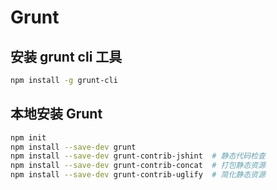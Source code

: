 # Grunt


## 安装 grunt cli 工具

```bash
npm install -g grunt-cli
```

## 本地安装 Grunt

```bash
npm init
npm install --save-dev grunt
npm install --save-dev grunt-contrib-jshint  # 静态代码检查
npm install --save-dev grunt-contrib-concat  # 打包静态资源
npm install --save-dev grunt-contrib-uglify  # 简化静态资源
```
